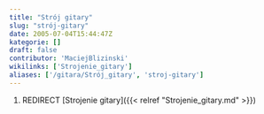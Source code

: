 ```yaml
---
title: "Strój gitary"
slug: "strój-gitary"
date: 2005-07-04T15:44:47Z
kategorie: []
draft: false
contributor: 'MaciejBlizinski'
wikilinks: ['Strojenie_gitary']
aliases: ['/gitara/Strój_gitary', 'stroj-gitary']
---
```

1.  REDIRECT [Strojenie gitary]({{< relref "Strojenie_gitary.md" >}})